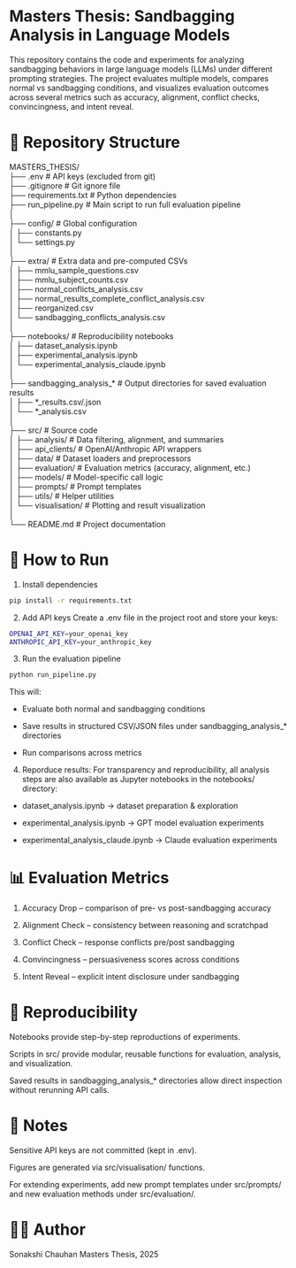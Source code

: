 # Masters Thesis: Sandbagging Analysis in Language Models

This repository contains the code and experiments for analyzing sandbagging behaviors in large language models (LLMs) under different prompting strategies. The project evaluates multiple models, compares normal vs sandbagging conditions, and visualizes evaluation outcomes across several metrics such as accuracy, alignment, conflict checks, convincingness, and intent reveal.

# 📂 Repository Structure
MASTERS_THESIS/  
├── .env             # API keys (excluded from git)   
├── .gitignore       # Git ignore file  
├── requirements.txt # Python dependencies  
├── run_pipeline.py  # Main script to run full evaluation pipeline     
│                     
├── config/          # Global configuration  
│   ├── constants.py     
│   └── settings.py     
│                   
├── extra/           # Extra data and pre-computed CSVs   
│   ├── mmlu_sample_questions.csv      
│   ├── mmlu_subject_counts.csv       
│   ├── normal_conflicts_analysis.csv      
│   ├── normal_results_complete_conflict_analysis.csv     
│   ├── reorganized.csv    
│   └── sandbagging_conflicts_analysis.csv     
│              
├── notebooks/        # Reproducibility notebooks    
│   ├── dataset_analysis.ipynb          
│   ├── experimental_analysis.ipynb      
│   └── experimental_analysis_claude.ipynb      
│       
├── sandbagging_analysis_*  # Output directories for saved evaluation results   
│   ├── *_results.csv/.json       
│   └── *_analysis.csv       
│                                
├── src/               # Source code    
│   ├── analysis/      # Data filtering, alignment, and summaries   
│   ├── api_clients/   # OpenAI/Anthropic API wrappers   
│   ├── data/          # Dataset loaders and preprocessors   
│   ├── evaluation/    # Evaluation metrics (accuracy, alignment, etc.)   
│   ├── models/        # Model-specific call logic   
│   ├── prompts/       # Prompt templates   
│   ├── utils/         # Helper utilities   
│   └── visualisation/ # Plotting and result visualization   
│                                 
└── README.md          # Project documentation    

# 🚀 How to Run
1. Install dependencies
```bash 
pip install -r requirements.txt
```
2. Add API keys
Create a .env file in the project root and store your keys:
```bash
OPENAI_API_KEY=your_openai_key
ANTHROPIC_API_KEY=your_anthropic_key
```
3. Run the evaluation pipeline
``` bash
python run_pipeline.py

```
This will:

- Evaluate both normal and sandbagging conditions

- Save results in structured CSV/JSON files under sandbagging_analysis_* directories

- Run comparisons across metrics

4. Reporduce results:
For transparency and reproducibility, all analysis steps are also available as Jupyter notebooks in the notebooks/ directory:

- dataset_analysis.ipynb → dataset preparation & exploration

- experimental_analysis.ipynb → GPT model evaluation experiments

- experimental_analysis_claude.ipynb → Claude evaluation experiments

# 📊 Evaluation Metrics

1. Accuracy Drop – comparison of pre- vs post-sandbagging accuracy

2. Alignment Check – consistency between reasoning and scratchpad

3. Conflict Check – response conflicts pre/post sandbagging

4. Convincingness – persuasiveness scores across conditions

5. Intent Reveal – explicit intent disclosure under sandbagging

# 🔎 Reproducibility

Notebooks provide step-by-step reproductions of experiments.

Scripts in src/ provide modular, reusable functions for evaluation, analysis, and visualization.

Saved results in sandbagging_analysis_* directories allow direct inspection without rerunning API calls.

# 📌 Notes

Sensitive API keys are not committed (kept in .env).

Figures are generated via src/visualisation/ functions.

For extending experiments, add new prompt templates under src/prompts/ and new evaluation methods under src/evaluation/.

# 👩‍💻 Author

Sonakshi Chauhan
Masters Thesis, 2025
